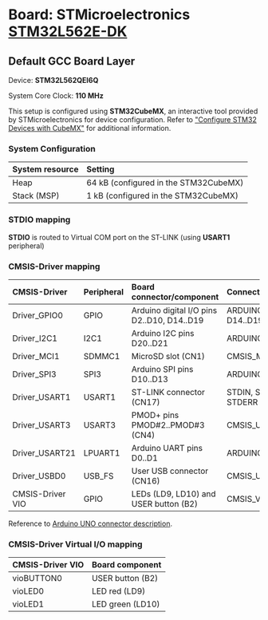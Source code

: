 # Board: STMicroelectronics [STM32L562E-DK](https://www.st.com/en/evaluation-tools/stm32l562e-dk.html)

## Default GCC Board Layer

Device: **STM32L562QEI6Q**

System Core Clock: **110 MHz**

This setup is configured using **STM32CubeMX**, an interactive tool provided by STMicroelectronics for device configuration.
Refer to ["Configure STM32 Devices with CubeMX"](https://github.com/Open-CMSIS-Pack/cmsis-toolbox/blob/main/docs/CubeMX.md) for additional information.

### System Configuration

| System resource       | Setting
|:----------------------|:--------------------------------------
| Heap                  | 64 kB (configured in the STM32CubeMX)
| Stack (MSP)           |  1 kB (configured in the STM32CubeMX)

### STDIO mapping

**STDIO** is routed to Virtual COM port on the ST-LINK (using **USART1** peripheral)

### CMSIS-Driver mapping

| CMSIS-Driver          | Peripheral            | Board connector/component                     | Connection
|:----------------------|:----------------------|:----------------------------------------------|:------------------------------
| Driver_GPIO0          | GPIO                  | Arduino digital I/O pins D2..D10, D14..D19    | ARDUINO_UNO_D2..D10, D14..D19
| Driver_I2C1           | I2C1                  | Arduino I2C pins D20..D21                     | ARDUINO_UNO_I2C
| Driver_MCI1           | SDMMC1                | MicroSD slot (CN1)                            | CMSIS_MCI
| Driver_SPI3           | SPI3                  | Arduino SPI pins D10..D13                     | ARDUINO_UNO_SPI
| Driver_USART1         | USART1                | ST-LINK connector (CN17)                      | STDIN, STDOUT, STDERR
| Driver_USART3         | USART3                | PMOD+ pins PMOD#2..PMOD#3 (CN4)               | CMSIS_USART
| Driver_USART21        | LPUART1               | Arduino UART pins D0..D1                      | ARDUINO_UNO_UART
| Driver_USBD0          | USB_FS                | User USB connector (CN16)                     | CMSIS_USB_Device
| CMSIS-Driver VIO      | GPIO                  | LEDs (LD9, LD10) and USER button (B2)         | CMSIS_VIO

Reference to [Arduino UNO connector description](https://github.com/Open-CMSIS-Pack/cmsis-toolbox/blob/main/docs/ReferenceApplications.md#arduino-shield).

### CMSIS-Driver Virtual I/O mapping

| CMSIS-Driver VIO      | Board component
|:----------------------|:--------------------------------------
| vioBUTTON0            | USER button (B2)
| vioLED0               | LED red     (LD9)
| vioLED1               | LED green   (LD10)
